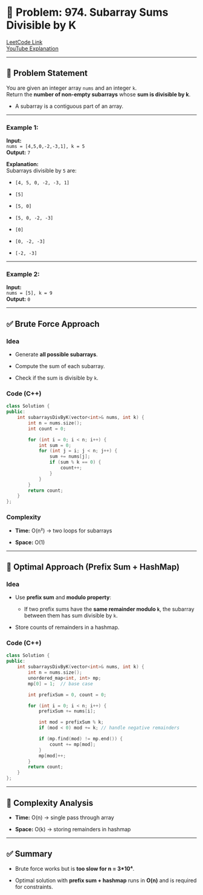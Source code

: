 📝 Problem: 974. Subarray Sums Divisible by K
=============================================

[LeetCode Link](https://leetcode.com/problems/subarray-sums-divisible-by-k/)\
[YouTube Explanation](https://www.youtube.com/watch?v=a_k29lPEEjk)

* * * * *

📌 Problem Statement
--------------------

You are given an integer array `nums` and an integer `k`.\
Return the **number of non-empty subarrays** whose **sum is divisible by k**.

-   A subarray is a contiguous part of an array.

* * * * *

### Example 1:

**Input:**\
`nums = [4,5,0,-2,-3,1], k = 5`\
**Output:** `7`

**Explanation:**\
Subarrays divisible by `5` are:

-   `[4, 5, 0, -2, -3, 1]`

-   `[5]`

-   `[5, 0]`

-   `[5, 0, -2, -3]`

-   `[0]`

-   `[0, -2, -3]`

-   `[-2, -3]`

* * * * *

### Example 2:

**Input:**\
`nums = [5], k = 9`\
**Output:** `0`

* * * * *

✅ Brute Force Approach
----------------------

### Idea

-   Generate **all possible subarrays**.

-   Compute the sum of each subarray.

-   Check if the sum is divisible by `k`.

### Code (C++)
```cpp
class Solution {
public:
    int subarraysDivByK(vector<int>& nums, int k) {
        int n = nums.size();
        int count = 0;

        for (int i = 0; i < n; i++) {
            int sum = 0;
            for (int j = i; j < n; j++) {
                sum += nums[j];
                if (sum % k == 0) {
                    count++;
                }
            }
        }
        return count;
    }
};
```

### Complexity

-   **Time:** O(n²) → two loops for subarrays

-   **Space:** O(1)

* * * * *

🚀 Optimal Approach (Prefix Sum + HashMap)
------------------------------------------

### Idea

-   Use **prefix sum** and **modulo property**:

    -   If two prefix sums have the **same remainder modulo `k`**, the subarray between them has sum divisible by `k`.

-   Store counts of remainders in a hashmap.

### Code (C++)
```cpp
class Solution {
public:
    int subarraysDivByK(vector<int>& nums, int k) {
        int n = nums.size();
        unordered_map<int, int> mp;
        mp[0] = 1;  // base case

        int prefixSum = 0, count = 0;

        for (int i = 0; i < n; i++) {
            prefixSum += nums[i];

            int mod = prefixSum % k;
            if (mod < 0) mod += k; // handle negative remainders

            if (mp.find(mod) != mp.end()) {
                count += mp[mod];
            }
            mp[mod]++;
        }
        return count;
    }
};
```

* * * * *

🔎 Complexity Analysis
----------------------

-   **Time:** O(n) → single pass through array

-   **Space:** O(k) → storing remainders in hashmap

* * * * *

✅ Summary
---------

-   Brute force works but is **too slow for n = 3*10⁴**.

-   Optimal solution with **prefix sum + hashmap** runs in **O(n)** and is required for constraints.
